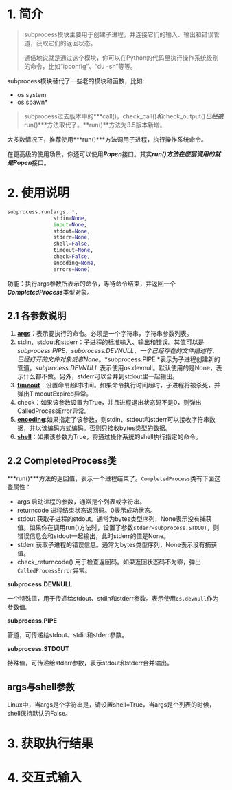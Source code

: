 # 1. 简介
> subprocess模块主要用于创建子进程，并连接它们的输入、输出和错误管道，获取它们的返回状态。
>
> 通俗地说就是通过这个模块，你可以在Python的代码里执行操作系统级别的命令，比如“ipconfig”、“du -sh”等等。

subprocess模块替代了一些老的模块和函数，比如: 

+ os.system   
+ os.spawn*   

> subprocess过去版本中的***call()，check_call()***和***check_output()***已经被***run()***方法取代了。**run()**方法为3.5版本新增。

大多数情况下，推荐使用***run()***方法调用子进程，执行操作系统命令。

在更高级的使用场景，你还可以使用***Popen***接口。其实***run()***方法在底层调用的就是***Popen***接口。

# 2. 使用说明
```python
subprocess.run(args, *, 
               stdin=None, 
               input=None, 
               stdout=None, 
               stderr=None, 
               shell=False, 
               timeout=None, 
               check=False, 
               encoding=None,
               errors=None)
```

功能：执行args参数所表示的命令，等待命令结束，并返回一个***CompletedProcess***类型对象。

## 2.1 各参数说明

1. <u>**args**</u>：表示要执行的命令。必须是一个字符串，字符串参数列表。   
2. stdin、stdout和stderr：子进程的标准输入、输出和错误。其值可以是*subprocess.PIPE、subprocess.DEVNULL、一个已经存在的文件描述符、已经打开的文件对象或者None*。*subprocess.PIPE *表示为子进程创建新的管道。*subprocess.DEVNULL* 表示使用os.devnull。默认使用的是None，表示什么都不做。另外，stderr可以合并到stdout里一起输出。   
3. <u>**timeout**</u>：设置命令超时时间。如果命令执行时间超时，子进程将被杀死，并弹出TimeoutExpired异常。   
4. check：如果该参数设置为True，并且进程退出状态码不是0，则弹出CalledProcessError异常。   
5. <u>**encoding**</u>:如果指定了该参数，则stdin、stdout和stderr可以接收字符串数据，并以该编码方式编码。否则只接收bytes类型的数据。   
6. <u>**shell**</u>：如果该参数为True，将通过操作系统的shell执行指定的命令。   

## 2.2 CompletedProcess类

***run()***方法的返回值，表示一个进程结束了。`CompletedProcess`类有下面这些属性：

- args 启动进程的参数，通常是个列表或字符串。
- returncode 进程结束状态返回码。0表示成功状态。
- stdout 获取子进程的stdout。通常为bytes类型序列，None表示没有捕获值。如果你在调用run()方法时，设置了参数`stderr=subprocess.STDOUT`，则错误信息会和stdout一起输出，此时stderr的值是None。
- stderr 获取子进程的错误信息。通常为bytes类型序列，None表示没有捕获值。
- check_returncode() 用于检查返回码。如果返回状态码不为零，弹出`CalledProcessError`异常。

**subprocess.DEVNULL**

一个特殊值，用于传递给stdout、stdin和stderr参数。表示使用`os.devnull`作为参数值。

**subprocess.PIPE**

管道，可传递给stdout、stdin和stderr参数。

**subprocess.STDOUT**

特殊值，可传递给stderr参数，表示stdout和stderr合并输出。

## args与shell参数   

Linux中，当args是个字符串是，请设置shell=True，当args是个列表的时候，shell保持默认的False。

# 3. 获取执行结果    

# 4. 交互式输入

